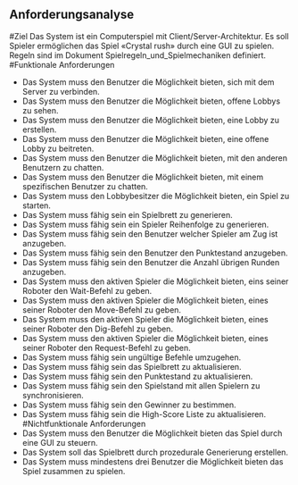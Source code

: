 ## Anforderungsanalyse
#Ziel
Das System ist ein Computerspiel mit Client/Server-Architektur. Es soll Spieler ermöglichen das Spiel «Crystal rush» durch eine GUI zu spielen. Regeln sind im Dokument Spielregeln_und_Spielmechaniken definiert.
#Funktionale Anforderungen
-	Das System muss den Benutzer die Möglichkeit bieten, sich mit dem Server zu verbinden.
-	Das System muss den Benutzer die Möglichkeit bieten, offene Lobbys zu sehen.
-	Das System muss den Benutzer die Möglichkeit bieten, eine Lobby zu erstellen.
-	Das System muss den Benutzer die Möglichkeit bieten, eine offene Lobby zu beitreten.
-	Das System muss den Benutzer die Möglichkeit bieten, mit den anderen Benutzern zu chatten.
-	Das System muss den Benutzer die Möglichkeit bieten, mit einem spezifischen Benutzer zu chatten.
-	Das System muss den Lobbybesitzer die Möglichkeit bieten, ein Spiel zu starten.
-	Das System muss fähig sein ein Spielbrett zu generieren.
-	Das System muss fähig sein ein Spieler Reihenfolge zu generieren.
-	Das System muss fähig sein den Benutzer welcher Spieler am Zug ist anzugeben.
-	Das System muss fähig sein den Benutzer den Punktestand anzugeben.
-	Das System muss fähig sein den Benutzer die Anzahl übrigen Runden anzugeben.
-	Das System muss den aktiven Spieler die Möglichkeit bieten, eins seiner Roboter den Wait-Befehl zu geben.
-	Das System muss den aktiven Spieler die Möglichkeit bieten, eines seiner Roboter den Move-Befehl zu geben.
-	Das System muss den aktiven Spieler die Möglichkeit bieten, eines seiner Roboter den Dig-Befehl zu geben.
-	Das System muss den aktiven Spieler die Möglichkeit bieten, eines seiner Roboter den Request-Befehl zu geben.
-	Das System muss fähig sein ungültige Befehle umzugehen.
-	Das System muss fähig sein das Spielbrett zu aktualisieren.
-	Das System muss fähig sein den Punktestand zu aktualisieren.
-	Das System muss fähig sein den Spielstand mit allen Spielern zu synchronisieren.
-	Das System muss fähig sein den Gewinner zu bestimmen.
-	Das System muss fähig sein die High-Score Liste zu aktualisieren.
#Nichtfunktionale Anforderungen
-	Das System muss den Benutzer die Möglichkeit bieten das Spiel durch eine GUI zu steuern.
-	Das System soll das Spielbrett durch prozedurale Generierung erstellen.
-	Das System muss mindestens drei Benutzer die Möglichkeit bieten das Spiel zusammen zu spielen.
